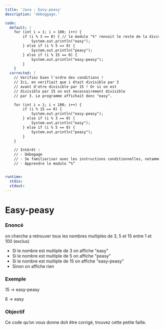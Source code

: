 ```yaml
---
title: 'Java : Easy-peasy'
description: 'déboggage.'

code:
  default: |
    for (int i = 1; i < 100; i++) {
        if (i % 3 == 0) { // le modulo "%" renvoit le reste de la division de i par 3
            System.out.println("easy");
        } else if (i % 5 == 0) {
            System.out.println("peasy");
        } else if (i % 15 == 0) {
            System.out.println("easy-peasy");
        }
    }
  corrected: |
    // Verifiez bien l'ordre des conditions !
    // Ici, on verifiait que i était divisible par 3
    // avant d'etre divisible par 15 ! Or si on est
    // divisible par 15 on est necessairement divisible
    // par 3. Le programme affichait donc "easy".

    for (int i = 1; i < 100; i++) {
        if (i % 15 == 0) {
            System.out.println("easy-peasy");
        } else if (i % 3 == 0) {
            System.out.println("easy");
        } else if (i % 5 == 0) {
            System.out.println("peasy");
        }
    }

    // Intérêt :
    // - Débogage
    // - Se familiariser avec les instructions conditionnelles, notamment avec l’ordre des vérifications
    // - Apprendre le modulo “%”


runtime:
  stdin:
  stdout:
---
```


# Easy-peasy

### Enoncé
on cherche a retrouver tous les nombres multiples de 3, 5 et 15 entre 1 et 100 (exclus)
- Si le nombre est multiple de 3 on affiche "easy" 
- Si le nombre est multiple de 5 on affiche "peasy" 
- Si le nombre est multiple de 15 on affiche "easy-peasy" 
- Sinon on affiche rien

### Exemple

15 -> easy-peasy

6 -> easy

### Objectif

Ce code qu’on vous donne doit être corrigé, trouvez cette petite faille.   




